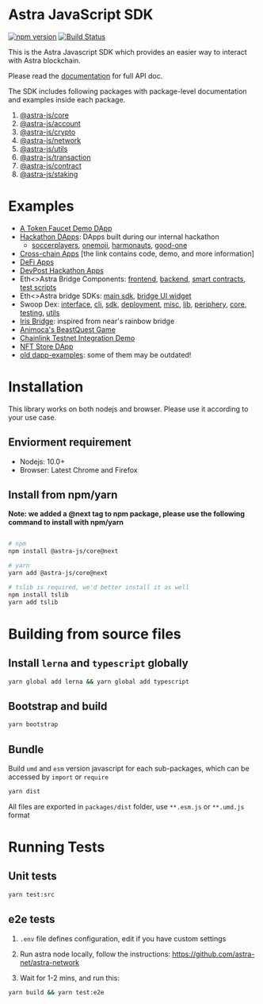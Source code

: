 # Astra JavaScript SDK

[![npm version](https://img.shields.io/npm/v/@astra-js/core.svg?style=flat-square)](https://www.npmjs.com/package/@astra-js/core)
[![Build Status](https://travis-ci.com/FireStack-Lab/Astra-sdk-core.svg?branch=master)](https://travis-ci.com/FireStack-Lab/Astra-sdk-core)

This is the Astra Javascript SDK which provides an easier way to interact with Astra blockchain.

Please read the [documentation](https://jssdk.doc.astranetwork.com/) for full API doc.

The SDK includes following packages with package-level documentation and examples inside each package.

1. [@astra-js/core](https://github.com/astra-net/sdk/tree/master/packages/astra-core)
2. [@astra-js/account](https://github.com/astra-net/sdk/tree/master/packages/astra-account)
3. [@astra-js/crypto](https://github.com/astra-net/sdk/tree/master/packages/astra-crypto)
4. [@astra-js/network](https://github.com/astra-net/sdk/tree/master/packages/astra-network)
5. [@astra-js/utils](https://github.com/astra-net/sdk/tree/master/packages/astra-utils)
6. [@astra-js/transaction](https://github.com/astra-net/sdk/tree/master/packages/astra-transaction)
7. [@astra-js/contract](https://github.com/astra-net/sdk/tree/master/packages/astra-contract)
8. [@astra-js/staking](https://github.com/astra-net/sdk/tree/master/packages/astra-staking)

# Examples

* [A Token Faucet Demo DApp](https://github.com/astra-net/token-faucet-demo-dapp)
* [Hackathon DApps](https://docs.astra.one/home/showcases/applications): DApps built during our internal hackathon
  * [soccerplayers](https://github.com/gupadhyaya/soccerplayers), [onemoji](https://github.com/peekpi/onemoji), [harmonauts](https://github.com/ivorytowerdds/harmonauts), [good-one](https://github.com/astra-net/dapp-demo-crowdfunding)
* [Cross-chain Apps](https://docs.astra.one/home/showcases/crosschain) [the link contains code, demo, and more information]
* [DeFi Apps](https://docs.astra.one/home/showcases/defi)
* [DevPost Hackathon Apps](https://docs.astra.one/home/showcases/hackathons)
* Eth<>Astra Bridge Components: [frontend](https://github.com/astra-net/ethastra-bridge.frontend), [backend](https://github.com/astra-net/ethastra-bridge.appengine), [smart contracts](https://github.com/astra-net/ethastra-bridge), [test scripts](https://github.com/astra-net/ethastra-bridge.tests)
* Eth<>Astra bridge SDKs: [main sdk](https://github.com/astra-net/ethastra-bridge.sdk), [bridge UI widget](https://github.com/astra-net/ethastra-bridge.ui-sdk)
* Swoop Dex: [interface](https://github.com/astra-net/swoop-interface), [cli](https://github.com/astra-net/swoop-cli), [sdk](https://github.com/astra-net/swoop-sdk), [deployment](https://github.com/astra-net/swoop-deployment), [misc](https://github.com/astra-net/swoop-misc), [lib](https://github.com/astra-net/swoop-lib), [periphery](https://github.com/astra-net/swoop-periphery), [core](https://github.com/astra-net/swoop-core), [testing](https://github.com/astra-net/swoop-testing), [utils](https://github.com/astra-net/swoop-utils)
* [Iris Bridge](https://github.com/astra-net/ethastra-bridge-v2): inspired from near's rainbow bridge
* [Animoca's BeastQuest Game](https://github.com/astra-net/BeastQuest)
* [Chainlink Testnet Integration Demo](https://github.com/astra-net/chainlink-demo-project)
* [NFT Store DApp](https://github.com/astra-net/nft-store)
* [old dapp-examples](https://github.com/astra-net/dapp-examples): some of them may be outdated!


# Installation

This library works on both nodejs and browser. Please use it according to your use case.

## Enviorment requirement

* Nodejs: 10.0+
* Browser: Latest Chrome and Firefox

## Install from npm/yarn

**Note: we added a @next tag to npm package, please use the following command to install with npm/yarn**

```bash

# npm
npm install @astra-js/core@next 

# yarn
yarn add @astra-js/core@next

# tslib is required, we'd better install it as well
npm install tslib
yarn add tslib

```

# Building from source files

## Install `lerna` and `typescript` globally

```bash
yarn global add lerna && yarn global add typescript
```
## Bootstrap and build

```bash
yarn bootstrap
```

## Bundle

Build `umd` and `esm` version javascript for each sub-packages, which can be accessed by `import` or `require`

```bash 
yarn dist
```
All files are exported in `packages/dist` folder, use `**.esm.js` or `**.umd.js` format


# Running Tests
## Unit tests
```bash
yarn test:src
```
## e2e tests

1. `.env` file defines configuration, edit if you have custom settings
   
2. Run astra node locally, follow the instructions: https://github.com/astra-net/astra-network
   
3. Wait for 1-2 mins, and run this:

```bash
yarn build && yarn test:e2e
```




